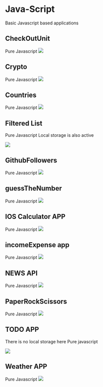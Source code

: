 # Java-Script
Basic Javascript based  applications


## CheckOutUnit
Pure Javascript
<img src="./checkout.gif"/>

## Crypto
Pure Javascript
<img src="./coin.gif"/>



## Countries
Pure Javascript
<img src="./country.gif"/>


## Filtered List
Pure Javascript
Local storage is also active

<img src="./filter.gif"/>


## GithubFollowers
Pure Javascript
<img src="./followers.gif"/>

## guessTheNumber

Pure Javascript
<img src="./guess.gif"/>

## IOS Calculator APP
Pure Javascript
<img src="./calculator.gif"/>

## incomeExpense app

Pure Javascript
<img src="./income.gif"/>

## NEWS API

Pure Javascript
<img src="./newsapi.gif"/>

## PaperRockScissors

Pure Javascript
<img src="./game.gif"/>


## TODO APP
There is no local storage here
Pure javascript 

<img src="./todo.gif"/>

## Weather APP
Pure Javascript
<img src="./weatherApp.gif"/>



